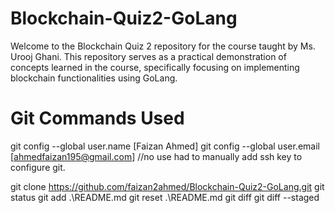 # Blockchain-Quiz2-GoLang
Welcome to the Blockchain Quiz 2 repository for the course taught by Ms. Urooj Ghani. This repository serves as a practical demonstration of concepts learned in the course, specifically focusing on implementing blockchain functionalities using GoLang.

# Git Commands Used
git config --global user.name [Faizan Ahmed]
git config --global user.email [ahmedfaizan195@gmail.com] //no use had to manually add ssh key to configure git.

git clone https://github.com/faizan2ahmed/Blockchain-Quiz2-GoLang.git
git status
git add .\README.md
git reset .\README.md
git diff
git diff --staged
